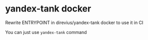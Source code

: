 # yandex-tank docker

Rewrite ENTRYPOINT in direvius/yandex-tank docker to use it in CI

You can just use `yandex-tank` command
